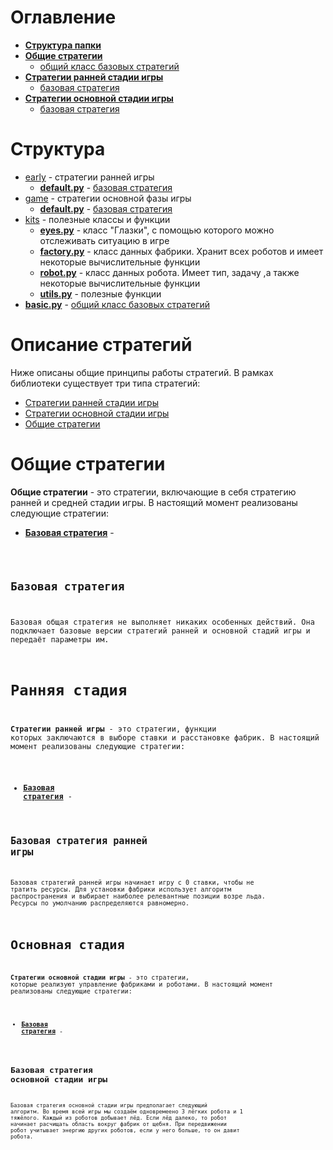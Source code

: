 # Оглавление
* __[Структура папки](#структура)__
* __[Общие стратегии](#общие-стратегии)__
  * [общий класс базовых стратегий](#базовая-стратегия)
* __[Стратегии ранней стадии игры](#ранняя-стадия)__
  * [базовая стратегия](#базовая-стратегия-ранней-игры)
* __[Стратегии основной стадии игры](#основная-стадия)__
  * [базовая стратегия](#базовая-стратегия-основной-стадии-игры)

# Структура

* [early](https://github.com/BooCreator/Lux-AI-Season-2-Strategy-Library/tree/main/strategy/early) - стратегии ранней игры
  * __[default.py](https://github.com/BooCreator/Lux-AI-Season-2-Strategy-Library/tree/main/strategy/early/default.py)__ - [базовая стратегия](#базовая-стратегия-ранней-игры)
* [game](https://github.com/BooCreator/Lux-AI-Season-2-Strategy-Library/tree/main/strategy/game) - стратегии основной фазы игры
  * __[default.py](https://github.com/BooCreator/Lux-AI-Season-2-Strategy-Library/tree/main/strategy/game/default.py)__ - [базовая стратегия](#базовая-стратегия-основной-стадии-игры)
* [kits](https://github.com/BooCreator/Lux-AI-Season-2-Strategy-Library/tree/main/strategy/kits) - полезные классы и функции
  * __[eyes.py]()__ - класс "Глазки", с помощью которого можно отслеживать ситуацию в игре
  * __[factory.py]()__ - класс данных фабрики. Хранит всех роботов и имеет некоторые вычислительные функции
  * __[robot.py]()__ - класс данных робота. Имеет тип, задачу ,а также некоторые вычислительные функции
  * __[utils.py]()__ - полезные функции
* __[basic.py](https://github.com/BooCreator/Lux-AI-Season-2-Strategy-Library/tree/main/strategy/basic.py)__ - [общий класс базовых стратегий](#базовая-стратегия)

# Описание стратегий

Ниже описаны общие принципы работы стратегий. В рамках библиотеки существует три типа стратегий:
* [Стратегии ранней стадии игры](#ранняя-стадия)
* [Стратегии основной стадии игры](#основная-стадия)
* [Общие стратегии](#общие-стратегии)

# Общие стратегии

__Общие стратегии__ - это стратегии, включающие в себя стратегию ранней и средней стадии игры. 
В настоящий момент реализованы следующие стратегии:
* __[Базовая стратегия](#базовая-стратегия)__ - [<code/>](https://github.com/BooCreator/Lux-AI-Season-2-Strategy-Library/tree/main/strategy/basic.py)

## Базовая стратегия

Базовая общая стратегия не выполняет никаких особенных действий. Она подключает базовые версии стратегий ранней и основной стадий игры и передаёт параметры им.

# Ранняя стадия

__Стратегии ранней игры__ - это стратегии, функции которых заключаются в выборе ставки и расстановке фабрик.
В настоящий момент реализованы следующие стратегии:
* __[Базовая стратегия](#базовая-стратегия-ранней-игры)__ - [<code/>](https://github.com/BooCreator/Lux-AI-Season-2-Strategy-Library/tree/main/strategy/early/default.py)

## Базовая стратегия ранней игры

Базовая стратегий ранней игры начинает игру с 0 ставки, чтобы не тратить ресурсы.
Для установки фабрики использует алгоритм распространения и выбирает наиболее релевантные позиции возре льда.
Ресурсы по умолчанию распределяются равномерно.

# Основная стадия

__Стратегии основной стадии игры__ - это стратегии, которые реализуют управление фабриками и роботами.
В настоящий момент реализованы следующие стратегии:
* __[Базовая стратегия](#базовая-стратегия-основной-стадии-игры)__ - [<code/>](https://github.com/BooCreator/Lux-AI-Season-2-Strategy-Library/tree/main/strategy/game/default.py)

## Базовая стратегия основной стадии игры

Базовая стратегия основной стадии игры предполагает следующий алгоритм.
Во время всей игры мы создаём одновремеено 3 лёгких робота и 1 тяжёлого.
Каждый из роботов добывает лёд.
Если лёд далеко, то робот начинает расчищать область вокруг фабрик от щебня.
При передвижении робот учитывает энергию других роботов, если у него больше, то он давит робота.